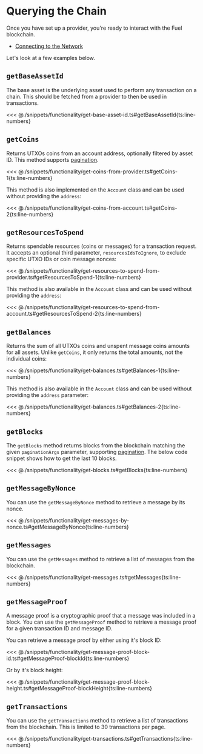 # Querying the Chain

Once you have set up a provider, you're ready to interact with the Fuel blockchain.

- [Connecting to the Network](../getting-started/connecting-to-the-network.md)

Let's look at a few examples below.

## `getBaseAssetId`

The base asset is the underlying asset used to perform any transaction on a chain. This should be fetched from a provider to then be used in transactions.

<<< @./snippets/functionality/get-base-asset-id.ts#getBaseAssetId{ts:line-numbers}

## `getCoins`

Returns UTXOs coins from an account address, optionally filtered by asset ID. This method supports [pagination](./pagination.md).

<<< @./snippets/functionality/get-coins-from-provider.ts#getCoins-1{ts:line-numbers}

This method is also implemented on the `Account` class and can be used without providing the `address`:

<<< @./snippets/functionality/get-coins-from-account.ts#getCoins-2{ts:line-numbers}

## `getResourcesToSpend`

Returns spendable resources (coins or messages) for a transaction request. It accepts an optional third parameter, `resourcesIdsToIgnore`, to exclude specific UTXO IDs or coin message nonces:

<<< @./snippets/functionality/get-resources-to-spend-from-provider.ts#getResourcesToSpend-1{ts:line-numbers}

This method is also available in the `Account` class and can be used without providing the `address`:

<<< @./snippets/functionality/get-resources-to-spend-from-account.ts#getResourcesToSpend-2{ts:line-numbers}

## `getBalances`

Returns the sum of all UTXOs coins and unspent message coins amounts for all assets. Unlike `getCoins`, it only returns the total amounts, not the individual coins:

<<< @./snippets/functionality/get-balances.ts#getBalances-1{ts:line-numbers}

This method is also available in the `Account` class and can be used without providing the `address` parameter:

<<< @./snippets/functionality/get-balances.ts#getBalances-2{ts:line-numbers}

## `getBlocks`

The `getBlocks` method returns blocks from the blockchain matching the given `paginationArgs` parameter, supporting [pagination](./pagination.md). The below code snippet shows how to get the last 10 blocks.

<<< @./snippets/functionality/get-blocks.ts#getBlocks{ts:line-numbers}

## `getMessageByNonce`

You can use the `getMessageByNonce` method to retrieve a message by its nonce.

<<< @./snippets/functionality/get-messages-by-nonce.ts#getMessageByNonce{ts:line-numbers}

## `getMessages`

You can use the `getMessages` method to retrieve a list of messages from the blockchain.

<<< @./snippets/functionality/get-messages.ts#getMessages{ts:line-numbers}

## `getMessageProof`

A message proof is a cryptographic proof that a message was included in a block. You can use the `getMessageProof` method to retrieve a message proof for a given transaction ID and message ID.

You can retrieve a message proof by either using it's block ID:

<<< @./snippets/functionality/get-message-proof-block-id.ts#getMessageProof-blockId{ts:line-numbers}

Or by it's block height:

<<< @./snippets/functionality/get-message-proof-block-height.ts#getMessageProof-blockHeight{ts:line-numbers}

## `getTransactions`

You can use the `getTransactions` method to retrieve a list of transactions from the blockchain. This is limited to 30 transactions per page.

<<< @./snippets/functionality/get-transactions.ts#getTransactions{ts:line-numbers}
